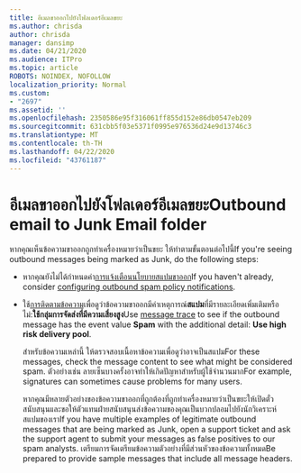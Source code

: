 ```yaml
---
title: อีเมลขาออกไปยังโฟลเดอร์อีเมลขยะ
ms.author: chrisda
author: chrisda
manager: dansimp
ms.date: 04/21/2020
ms.audience: ITPro
ms.topic: article
ROBOTS: NOINDEX, NOFOLLOW
localization_priority: Normal
ms.custom:
- "2697"
ms.assetid: ''
ms.openlocfilehash: 2350586e95f316061ff855d152e86db0547eb209
ms.sourcegitcommit: 631cbb5f03e5371f0995e976536d24e9d13746c3
ms.translationtype: MT
ms.contentlocale: th-TH
ms.lasthandoff: 04/22/2020
ms.locfileid: "43761187"
---
```

# <a name="outbound-email-to-junk-email-folder"></a><span data-ttu-id="4c348-102">อีเมลขาออกไปยังโฟลเดอร์อีเมลขยะ</span><span class="sxs-lookup"><span data-stu-id="4c348-102">Outbound email to Junk Email folder</span></span>

<span data-ttu-id="4c348-103">หากคุณเห็นข้อความขาออกถูกทําเครื่องหมายว่าเป็นขยะ ให้ทําตามขั้นตอนต่อไปนี้</span><span class="sxs-lookup"><span data-stu-id="4c348-103">If you're seeing outbound messages being marked as Junk, do the following steps:</span></span>

- <span data-ttu-id="4c348-104">หากคุณยังไม่ได้กําหนดค่า[การแจ้งเตือนนโยบายสแปมขาออก](https://docs.microsoft.com/office365/securitycompliance/configure-the-outbound-spam-policy)</span><span class="sxs-lookup"><span data-stu-id="4c348-104">If you haven't already, consider [configuring outbound spam policy notifications](https://docs.microsoft.com/office365/securitycompliance/configure-the-outbound-spam-policy).</span></span>

- <span data-ttu-id="4c348-105">ใช้[การติดตามข้อความ](https://docs.microsoft.com/office365/securitycompliance/message-trace-scc)เพื่อดูว่าข้อความขาออกมีค่าเหตุการณ์**สแปม**ที่มีรายละเอียดเพิ่มเติมหรือไม่:**ใช้กลุ่มการจัดส่งที่มีความเสี่ยงสูง**</span><span class="sxs-lookup"><span data-stu-id="4c348-105">Use [message trace](https://docs.microsoft.com/office365/securitycompliance/message-trace-scc) to see if the outbound message has the event value **Spam** with the additional detail: **Use high risk delivery pool**.</span></span>

  <span data-ttu-id="4c348-106">สําหรับข้อความเหล่านี้ ให้ตรวจสอบเนื้อหาข้อความเพื่อดูว่าอาจเป็นสแปม</span><span class="sxs-lookup"><span data-stu-id="4c348-106">For these messages, check the message content to see what might be considered spam.</span></span> <span data-ttu-id="4c348-107">ตัวอย่างเช่น ลายเซ็นบางครั้งอาจทําให้เกิดปัญหาสําหรับผู้ใช้จํานวนมาก</span><span class="sxs-lookup"><span data-stu-id="4c348-107">For example, signatures can sometimes cause problems for many users.</span></span>

  <span data-ttu-id="4c348-108">หากคุณมีหลายตัวอย่างของข้อความขาออกที่ถูกต้องที่ถูกทําเครื่องหมายว่าเป็นขยะให้เปิดตั๋วสนับสนุนและขอให้ตัวแทนฝ่ายสนับสนุนส่งข้อความของคุณเป็นบวกปลอมไปยังนักวิเคราะห์สแปมของเรา</span><span class="sxs-lookup"><span data-stu-id="4c348-108">If you have multiple examples of legitimate outbound messages that are being marked as Junk, open a support ticket and ask the support agent to submit your messages as false positives to our spam analysts.</span></span> <span data-ttu-id="4c348-109">เตรียมการจัดเตรียมข้อความตัวอย่างที่มีส่วนหัวของข้อความทั้งหมด</span><span class="sxs-lookup"><span data-stu-id="4c348-109">Be prepared to provide sample messages that include all message headers.</span></span>
